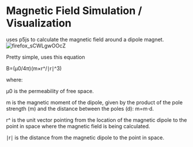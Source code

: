# Magnetic Field Simulation / Visualization
 uses p5js to calculate the magnetic field around a dipole magnet.
![firefox_sCWLgwOOcZ](https://github.com/MajorMilk/Magnetic-Field-Simulation---Visualization/assets/115612092/1762a8fa-b8e0-4817-9517-08e55f527a03)

Pretty simple, uses this equation

B=(μ0/4π)(m×r^/​​∣r∣^3)

where:

μ0​ is the permeability of free space.

m is the magnetic moment of the dipole, given by the product of the pole strength (m) and the distance between the poles (d): m=m⋅d.

r^ is the unit vector pointing from the location of the magnetic dipole to the point in space where the magnetic field is being calculated.

∣r∣ is the distance from the magnetic dipole to the point in space.
